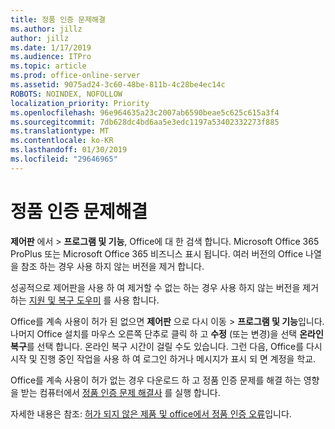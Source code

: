 ```yaml
---
title: 정품 인증 문제해결
ms.author: jillz
author: jillz
ms.date: 1/17/2019
ms.audience: ITPro
ms.topic: article
ms.prod: office-online-server
ms.assetid: 9075ad24-3c60-48be-811b-4c28be4ec14c
ROBOTS: NOINDEX, NOFOLLOW
localization_priority: Priority
ms.openlocfilehash: 96e964635a23c2007ab6590beae5c625c615a3f4
ms.sourcegitcommit: 7db628dc4bd6aa5e3edc1197a53402332273f885
ms.translationtype: MT
ms.contentlocale: ko-KR
ms.lasthandoff: 01/30/2019
ms.locfileid: "29646965"
---
```

# <a name="activation-troubleshooting"></a>정품 인증 문제해결

**제어판** 에서 \> **프로그램 및 기능**, Office에 대 한 검색 합니다. Microsoft Office 365 ProPlus 또는 Microsoft Office 365 비즈니스 표시 됩니다. 여러 버전의 Office 나열을 참조 하는 경우 사용 하지 않는 버전을 제거 합니다. 
  
성공적으로 제어판을 사용 하 여 제거할 수 없는 하는 경우 사용 하지 않는 버전을 제거 하는 [지원 및 복구 도우미](https://aka.ms/SARA-OfficeUninstall-Alchemy) 를 사용 합니다. 
  
Office를 계속 사용이 허가 된 없으면 **제어판** 으로 다시 이동 \> **프로그램 및 기능**입니다. 나머지 Office 설치를 마우스 오른쪽 단추로 클릭 하 고 **수정** (또는 변경)을 선택 **온라인 복구**를 선택 합니다. 온라인 복구 시간이 걸릴 수도 있습니다. 그런 다음, Office를 다시 시작 및 진행 중인 작업을 사용 하 여 로그인 하거나 메시지가 표시 되 면 계정을 학교.
  
Office를 계속 사용이 허가 없는 경우 다운로드 하 고 정품 인증 문제를 해결 하는 영향을 받는 컴퓨터에서 [정품 인증 문제 해결사](https://aka.ms/SARA-OfficeActivation-Alchemy) 를 실행 합니다. 
  
자세한 내용은 참조: [허가 되지 않은 제품 및 office에서 정품 인증 오류](https://support.office.com/article/0d23d3c0-c19c-4b2f-9845-5344fedc4380)입니다.

